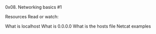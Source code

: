 0x08. Networking basics #1

Resources
Read or watch:

What is localhost
What is 0.0.0.0
What is the hosts file
Netcat examples
